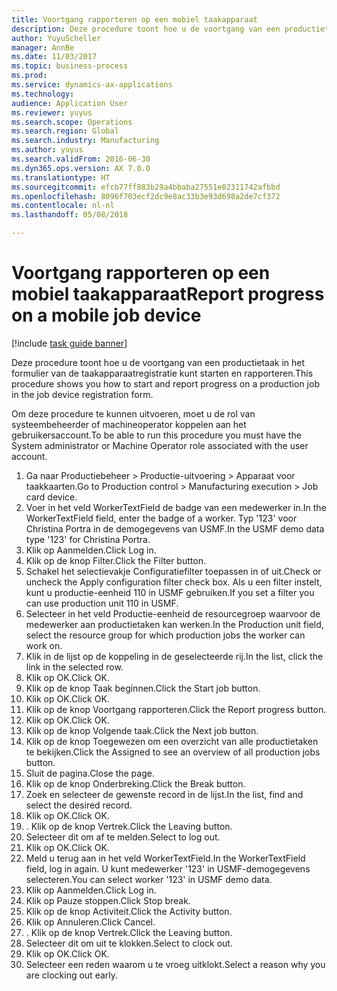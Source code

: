 ```yaml
--- 
title: Voortgang rapporteren op een mobiel taakapparaat
description: Deze procedure toont hoe u de voortgang van een productietaak in het formulier van de taakapparaatregistratie kunt starten en rapporteren.
author: YuyuScheller
manager: AnnBe
ms.date: 11/03/2017
ms.topic: business-process
ms.prod: 
ms.service: dynamics-ax-applications
ms.technology: 
audience: Application User
ms.reviewer: yuyus
ms.search.scope: Operations
ms.search.region: Global
ms.search.industry: Manufacturing
ms.author: yuyus
ms.search.validFrom: 2016-06-30
ms.dyn365.ops.version: AX 7.0.0
ms.translationtype: HT
ms.sourcegitcommit: efcb77ff883b29a4bbaba27551e02311742afbbd
ms.openlocfilehash: 8096f703ecf2dc9e8ac33b3e93d698a2de7cf372
ms.contentlocale: nl-nl
ms.lasthandoff: 05/08/2018

---
```

# <a name="report-progress-on-a-mobile-job-device"></a><span data-ttu-id="00b9e-103">Voortgang rapporteren op een mobiel taakapparaat</span><span class="sxs-lookup"><span data-stu-id="00b9e-103">Report progress on a mobile job device</span></span>

[!include [task guide banner](../../includes/task-guide-banner.md)]

<span data-ttu-id="00b9e-104">Deze procedure toont hoe u de voortgang van een productietaak in het formulier van de taakapparaatregistratie kunt starten en rapporteren.</span><span class="sxs-lookup"><span data-stu-id="00b9e-104">This procedure shows you how to start and report progress on a production job in the job device registration form.</span></span>



<span data-ttu-id="00b9e-105">Om deze procedure te kunnen uitvoeren, moet u de rol van systeembeheerder of machineoperator koppelen aan het gebruikersaccount.</span><span class="sxs-lookup"><span data-stu-id="00b9e-105">To be able to run this procedure you must have the System administrator or Machine Operator role associated with the user account.</span></span>

1. <span data-ttu-id="00b9e-106">Ga naar Productiebeheer > Productie-uitvoering > Apparaat voor taakkaarten.</span><span class="sxs-lookup"><span data-stu-id="00b9e-106">Go to Production control > Manufacturing execution > Job card device.</span></span>
2. <span data-ttu-id="00b9e-107">Voer in het veld WorkerTextField de badge van een medewerker in.</span><span class="sxs-lookup"><span data-stu-id="00b9e-107">In the WorkerTextField field, enter the badge of a worker.</span></span> <span data-ttu-id="00b9e-108">Typ '123' voor Christina Portra in de demogegevens van USMF.</span><span class="sxs-lookup"><span data-stu-id="00b9e-108">In the USMF demo data type '123' for Christina Portra.</span></span>
3. <span data-ttu-id="00b9e-109">Klik op Aanmelden.</span><span class="sxs-lookup"><span data-stu-id="00b9e-109">Click Log in.</span></span>
4. <span data-ttu-id="00b9e-110">Klik op de knop Filter.</span><span class="sxs-lookup"><span data-stu-id="00b9e-110">Click the Filter button.</span></span>
5. <span data-ttu-id="00b9e-111">Schakel het selectievakje Configuratiefilter toepassen in of uit.</span><span class="sxs-lookup"><span data-stu-id="00b9e-111">Check or uncheck the Apply configuration filter check box.</span></span> <span data-ttu-id="00b9e-112">Als u een filter instelt, kunt u productie-eenheid 110 in USMF gebruiken.</span><span class="sxs-lookup"><span data-stu-id="00b9e-112">If you set a filter you can use production unit 110 in USMF.</span></span>
6. <span data-ttu-id="00b9e-113">Selecteer in het veld Productie-eenheid de resourcegroep waarvoor de medewerker aan productietaken kan werken.</span><span class="sxs-lookup"><span data-stu-id="00b9e-113">In the Production unit field, select the resource group for which production jobs the worker can work on.</span></span>
7. <span data-ttu-id="00b9e-114">Klik in de lijst op de koppeling in de geselecteerde rij.</span><span class="sxs-lookup"><span data-stu-id="00b9e-114">In the list, click the link in the selected row.</span></span>
8. <span data-ttu-id="00b9e-115">Klik op OK.</span><span class="sxs-lookup"><span data-stu-id="00b9e-115">Click OK.</span></span>
9. <span data-ttu-id="00b9e-116">Klik op de knop Taak beginnen.</span><span class="sxs-lookup"><span data-stu-id="00b9e-116">Click the Start job button.</span></span>
10. <span data-ttu-id="00b9e-117">Klik op OK.</span><span class="sxs-lookup"><span data-stu-id="00b9e-117">Click OK.</span></span>
11. <span data-ttu-id="00b9e-118">Klik op de knop Voortgang rapporteren.</span><span class="sxs-lookup"><span data-stu-id="00b9e-118">Click the Report progress button.</span></span>
12. <span data-ttu-id="00b9e-119">Klik op OK.</span><span class="sxs-lookup"><span data-stu-id="00b9e-119">Click OK.</span></span>
13. <span data-ttu-id="00b9e-120">Klik op de knop Volgende taak.</span><span class="sxs-lookup"><span data-stu-id="00b9e-120">Click the Next job button.</span></span>
14. <span data-ttu-id="00b9e-121">Klik op de knop Toegewezen om een overzicht van alle productietaken te bekijken.</span><span class="sxs-lookup"><span data-stu-id="00b9e-121">Click the Assigned to see an overview of all production jobs button.</span></span>
15. <span data-ttu-id="00b9e-122">Sluit de pagina.</span><span class="sxs-lookup"><span data-stu-id="00b9e-122">Close the page.</span></span>
16. <span data-ttu-id="00b9e-123">Klik op de knop Onderbreking.</span><span class="sxs-lookup"><span data-stu-id="00b9e-123">Click the Break button.</span></span>
17. <span data-ttu-id="00b9e-124">Zoek en selecteer de gewenste record in de lijst.</span><span class="sxs-lookup"><span data-stu-id="00b9e-124">In the list, find and select the desired record.</span></span>
18. <span data-ttu-id="00b9e-125">Klik op OK.</span><span class="sxs-lookup"><span data-stu-id="00b9e-125">Click OK.</span></span>
19. <span data-ttu-id="00b9e-126">. Klik op de knop Vertrek.</span><span class="sxs-lookup"><span data-stu-id="00b9e-126">Click the Leaving button.</span></span>
20. <span data-ttu-id="00b9e-127">Selecteer dit om af te melden.</span><span class="sxs-lookup"><span data-stu-id="00b9e-127">Select to log out.</span></span>
21. <span data-ttu-id="00b9e-128">Klik op OK.</span><span class="sxs-lookup"><span data-stu-id="00b9e-128">Click OK.</span></span>
22. <span data-ttu-id="00b9e-129">Meld u terug aan in het veld WorkerTextField.</span><span class="sxs-lookup"><span data-stu-id="00b9e-129">In the WorkerTextField field, log in again.</span></span> <span data-ttu-id="00b9e-130">U kunt medewerker '123' in USMF-demogegevens selecteren.</span><span class="sxs-lookup"><span data-stu-id="00b9e-130">You can select worker '123' in USMF demo data.</span></span>
23. <span data-ttu-id="00b9e-131">Klik op Aanmelden.</span><span class="sxs-lookup"><span data-stu-id="00b9e-131">Click Log in.</span></span>
24. <span data-ttu-id="00b9e-132">Klik op Pauze stoppen.</span><span class="sxs-lookup"><span data-stu-id="00b9e-132">Click Stop break.</span></span>
25. <span data-ttu-id="00b9e-133">Klik op de knop Activiteit.</span><span class="sxs-lookup"><span data-stu-id="00b9e-133">Click the Activity button.</span></span>
26. <span data-ttu-id="00b9e-134">Klik op Annuleren.</span><span class="sxs-lookup"><span data-stu-id="00b9e-134">Click Cancel.</span></span>
27. <span data-ttu-id="00b9e-135">. Klik op de knop Vertrek.</span><span class="sxs-lookup"><span data-stu-id="00b9e-135">Click the Leaving button.</span></span>
28. <span data-ttu-id="00b9e-136">Selecteer dit om uit te klokken.</span><span class="sxs-lookup"><span data-stu-id="00b9e-136">Select to clock out.</span></span>
29. <span data-ttu-id="00b9e-137">Klik op OK.</span><span class="sxs-lookup"><span data-stu-id="00b9e-137">Click OK.</span></span>
30. <span data-ttu-id="00b9e-138">Selecteer een reden waarom u te vroeg uitklokt.</span><span class="sxs-lookup"><span data-stu-id="00b9e-138">Select a reason why you are clocking out early.</span></span>


